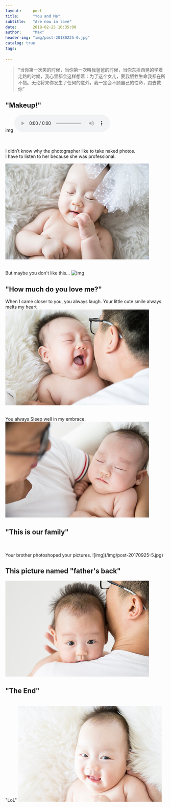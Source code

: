 ```yaml
---
layout:     post
title:      "You and Me"
subtitle:   "Are now in love"
date:       2018-02-25 10:35:00
author:     "Max"
header-img: "img/post-20180225-0.jpg"
catalog: true
tags:

---
```


> “当你第一次笑的时候，当你第一次叫我爸爸的时候，当你东摇西晃的学着走路的时候，我心里都会这样想着：为了这个女儿，要我牺牲生命我都在所不惜。无论将来你发生了任何的意外，我一定会不顾自己的性命，跑去救你”


## "Makeup!"  




img
<audio src="img/baba.mp3" preload controls></audio>

<br>
<br>I didn’t know why the photographer like to take naked photos. 
<br>I have to listen to her because she was professional. 

![img](/img/post-20170925-1.jpg)

<br>But maybe you don't like this...
![img](/img/post-20170925-2.jpg)


## "How much do you love me?" 

When I came closer to you, you always laugh. Your little cute smile always melts my heart
![img](/img/post-20170925-3.jpg)

<br>You always Sleep well in my embrace.
![img](/img/post-20170925-4.jpg)

## "This is our family" 
<br>
<br>Your brother photoshoped your pictures. 
![img](/img/post-20170925-5.jpg)


## This picture named "father's back"

![img](/img/post-20170925-6.jpg)


## "The End" 
<br>"LoL" 
![img](/img/post-20170925-7.jpg)


